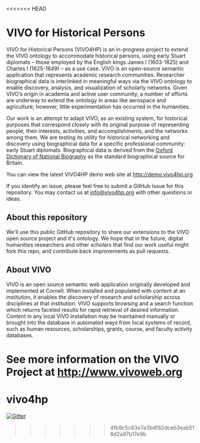 <<<<<<< HEAD
# VIVO for Historical Persons

VIVO for Historical Persons (VIVO4HP) is an in-progress project to extend the VIVO ontology to accommodate historical persons, using early Stuart diplomats – those employed by the English kings James I (1603-1625) and Charles I (1625-1649) – as a use case. VIVO is an open-source semantic application that represents academic research communities. Researcher biographical data is interlinked in meaningful ways via the VIVO ontology to enable discovery, analysis, and visualization of scholarly networks. Given VIVO’s origin in academia and active user community, a number of efforts are underway to extend the ontology in areas like aerospace and agriculture; however, little experimentation has occurred in the humanities.

Our work is an attempt to adapt VIVO, as an existing system, for historical purposes that correspond closely with its original purpose of representing people, their interests, activities, and accomplishments, and the networks among them. We are testing its utility for historical networking and discovery using biographical data for a specific professional community: early Stuart diplomats. Biographical data is derived from the [Oxford Dictionary of National Biography](http://www.oxforddnb.com/public/index.html) as the standard biographical source for Britain.

You can view the latest VIVO4HP demo web site at http://demo.vivo4hp.org

If you identify an issue, please feel free to submit a GitHub Issue for this repository. You may contact us at info@vivo4hp.org with other questions or ideas. 

## About this repository

We'll use this public GitHub repository to share our extensions to the VIVO open source project and it's ontology. We hope that in the future, digital humanities researchers and other scholars that find our work useful might fork this repo, and contribute back improvements as pull requests.

## About VIVO

VIVO is an open source semantic web application originally developed and implemented at Cornell. When installed and populated with content at an institution, it enables the discovery of research and scholarship across disciplines at that institution. VIVO supports browsing and a search function which returns faceted results for rapid retrieval of desired information. Content in any local VIVO installation may be maintained manually or brought into the database in automated ways from local systems of record, such as human resources, scholarships, grants, course, and faculty activity databases.

See more information on the VIVO Project at http://www.vivoweb.org
=======
# vivo4hp

[![Gitter](https://badges.gitter.im/openrif/vivo4hp.svg)](https://gitter.im/openrif/vivo4hp?utm_source=badge&utm_medium=badge&utm_campaign=pr-badge&utm_content=badge)
>>>>>>> 4fb9c5c83e7a3bdf82dceb3eab518d2a97b17e9b
